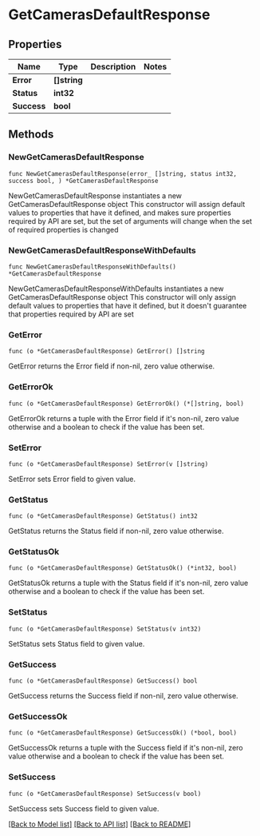 # GetCamerasDefaultResponse

## Properties

Name | Type | Description | Notes
------------ | ------------- | ------------- | -------------
**Error** | **[]string** |  | 
**Status** | **int32** |  | 
**Success** | **bool** |  | 

## Methods

### NewGetCamerasDefaultResponse

`func NewGetCamerasDefaultResponse(error_ []string, status int32, success bool, ) *GetCamerasDefaultResponse`

NewGetCamerasDefaultResponse instantiates a new GetCamerasDefaultResponse object
This constructor will assign default values to properties that have it defined,
and makes sure properties required by API are set, but the set of arguments
will change when the set of required properties is changed

### NewGetCamerasDefaultResponseWithDefaults

`func NewGetCamerasDefaultResponseWithDefaults() *GetCamerasDefaultResponse`

NewGetCamerasDefaultResponseWithDefaults instantiates a new GetCamerasDefaultResponse object
This constructor will only assign default values to properties that have it defined,
but it doesn't guarantee that properties required by API are set

### GetError

`func (o *GetCamerasDefaultResponse) GetError() []string`

GetError returns the Error field if non-nil, zero value otherwise.

### GetErrorOk

`func (o *GetCamerasDefaultResponse) GetErrorOk() (*[]string, bool)`

GetErrorOk returns a tuple with the Error field if it's non-nil, zero value otherwise
and a boolean to check if the value has been set.

### SetError

`func (o *GetCamerasDefaultResponse) SetError(v []string)`

SetError sets Error field to given value.


### GetStatus

`func (o *GetCamerasDefaultResponse) GetStatus() int32`

GetStatus returns the Status field if non-nil, zero value otherwise.

### GetStatusOk

`func (o *GetCamerasDefaultResponse) GetStatusOk() (*int32, bool)`

GetStatusOk returns a tuple with the Status field if it's non-nil, zero value otherwise
and a boolean to check if the value has been set.

### SetStatus

`func (o *GetCamerasDefaultResponse) SetStatus(v int32)`

SetStatus sets Status field to given value.


### GetSuccess

`func (o *GetCamerasDefaultResponse) GetSuccess() bool`

GetSuccess returns the Success field if non-nil, zero value otherwise.

### GetSuccessOk

`func (o *GetCamerasDefaultResponse) GetSuccessOk() (*bool, bool)`

GetSuccessOk returns a tuple with the Success field if it's non-nil, zero value otherwise
and a boolean to check if the value has been set.

### SetSuccess

`func (o *GetCamerasDefaultResponse) SetSuccess(v bool)`

SetSuccess sets Success field to given value.



[[Back to Model list]](../README.md#documentation-for-models) [[Back to API list]](../README.md#documentation-for-api-endpoints) [[Back to README]](../README.md)


